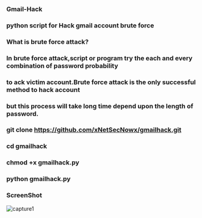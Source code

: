 ### Gmail-Hack

### python script for Hack gmail account brute force 

###  What is brute force attack?
### In brute force attack,script or program try the each and every combination of password probability 
### to ack victim account.Brute force attack is the only successful method to hack account
### but this process will take long time depend upon the length of password.

### git clone https://github.com/xNetSecNowx/gmailhack.git
    
### cd gmailhack

### chmod +x gmailhack.py

### python gmailhack.py

### ScreenShot

![capture1](https://image.ibb.co/iTMO9J/Kazam_screenshot_00000.png)


